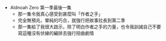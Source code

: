 - Aldnoah Zero 第一季最後一集
	- 那一集令我真心感受到甚麼叫「作者之手」
	- 完全無預兆，單純的巧合，就強行把故事拉長到第二季
	- 那一集給了我很大啟示，除了明白作者之手的力量，也令我訓誡自己不要寫這種沒有伏線的編排去強行扭曲劇情